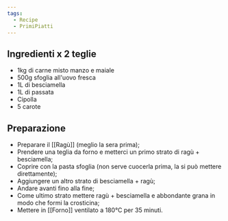 ```yaml
---
tags:
  - Recipe
  - PrimiPiatti
---
```



## Ingredienti x 2 teglie

* 1kg di carne misto manzo e maiale
* 500g sfoglia all'uovo fresca
* 1L di besciamella
* 1L di passata
* Cipolla
* 5 carote

## Preparazione

* Preparare il [[Ragù]] (meglio la sera prima);
* Prendere una teglia da forno e metterci un primo strato di ragù + besciamella;
* Coprire con la pasta sfoglia (non serve cuocerla prima, la si può mettere direttamente);
* Aggiungere un altro strato di besciamella + ragù;
* Andare avanti fino alla fine;
* Come ultimo strato mettere ragù + besciamella e abbondante grana in modo che formi la crosticina;
* Mettere in [[Forno]] ventilato a 180°C per 35 minuti.


